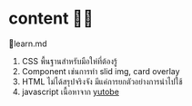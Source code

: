 # content 👩‍💻
📌learn.md
1. CSS พื้นฐานสำหรับมือให่ที่ต้องรู้
2. Component เช่นการทำ slid img, card overlay
3. HTML ไม่ได้สรุปจริงจัง มีแค่การยกตัวอย่างการนำไปใช้
4. javascript เนื้อหาจาก [yutobe](https://docs.mikelopster.dev/c/web101/chapter-5/intro)
